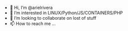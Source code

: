- 👋 Hi, I’m @arielrivera
- 👀 I’m interested in LINUX/Python/JS/CONTAINERS/PHP
- 💞️ I’m looking to collaborate on lost of stuff
- 📫 How to reach me ...

<!---
arielrivera/arielrivera is a ✨ special ✨ repository because its `README.md` (this file) appears on your GitHub profile.
You can click the Preview link to take a look at your changes.
--->
